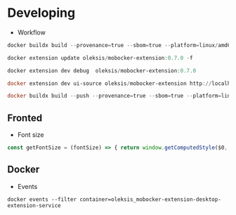 # Developing

- Workflow 

```powershell
docker buildx build --provenance=true --sbom=true --platform=linux/amd64,linux/arm64 --build-arg TAG=0.7.0 -t oleksis/mobocker-extension:0.7.0 .

docker extension update oleksis/mobocker-extension:0.7.0 -f

docker extension dev debug  oleksis/mobocker-extension:0.7.0

docker extension dev ui-source oleksis/mobocker-extension http://localhost:3000

docker buildx build --push --provenance=true --sbom=true --platform=linux/amd64,linux/arm64 --build-arg TAG=0.7.0 -t oleksis/mobocker-extension:0.7.0 .
```

## Fronted

- Font size

```javascript
const getFontSize = (fontSize) => { return window.getComputedStyle($0, null).getPropertyValue('font-size')};
```

## Docker

- Events

```powhershell
docker events --filter container=oleksis_mobocker-extension-desktop-extension-service
```
